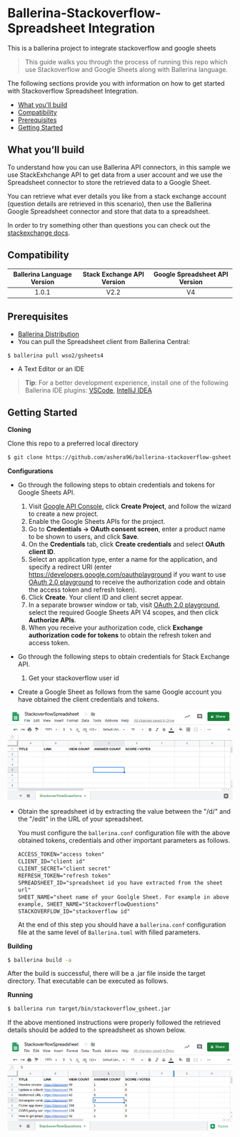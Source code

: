 # Ballerina-Stackoverflow-Spreadsheet Integration

This is a ballerina project to integrate stackoverflow and google sheets

> This guide walks you through the process of running this repo which use Stackoverflow and Google Sheets along with Ballerina language.

The following sections provide you with information on how to get started with Stackoverflow Spreadsheet Integration.
- [What you'll build](#what-youll-build)
- [Compatibility](#compatibility)
- [Prerequisites](#prerequisites)
- [Getting Started](#getting-started)

## What you’ll build

To understand how you can use Ballerina API connectors, in this sample we use StackExhchange API to get data from a user account and we use the Spreadsheet connector to store the retrieved data to a Google Sheet.

You can retrieve what ever details you like from a stack exchange account (question details are retrieved in this scenario), then use the Ballerina Google Spreadsheet connector and store that data to a spreadsheet.

In order to try something other than questions you can check out the [stackexchange docs](https://api.stackexchange.com/docs/).

## Compatibility

| Ballerina Language Version  | Stack Exchange API Version | Google Spreadsheet API Version |
|:---------------------------:|:------------------------------:|:------------------------------:|
|  1.0.1                     |   V2.2                           |   V4                           |

## Prerequisites
 
- [Ballerina Distribution](https://ballerina.io/learn/getting-started/)
- You can pull the Spreadsheet client from Ballerina Central:
```ballerina
$ ballerina pull wso2/gsheets4
```
- A Text Editor or an IDE 
> **Tip**: For a better development experience, install one of the following Ballerina IDE plugins: [VSCode](https://marketplace.visualstudio.com/items?itemName=ballerina.ballerina), [IntelliJ IDEA](https://plugins.jetbrains.com/plugin/9520-ballerina)

## Getting Started

**Cloning**

Clone this repo to a preferred local directory

```bash
$ git clone https://github.com/ashera96/ballerina-stackoverflow-gsheet.git
```

**Configurations**
- Go through the following steps to obtain credentials and tokens for Google Sheets API.
    1. Visit [Google API Console](https://console.developers.google.com), click **Create Project**, and follow the wizard 
    to create a new project.
    2. Enable the Google Sheets APIs for the project.
    3. Go to **Credentials -> OAuth consent screen**, enter a product name to be shown to users, and click **Save**.
    4. On the **Credentials** tab, click **Create credentials** and select **OAuth client ID**. 
    5. Select an application type, enter a name for the application, and specify a redirect URI 
    (enter https://developers.google.com/oauthplayground if you want to use 
    [OAuth 2.0 playground](https://developers.google.com/oauthplayground) to receive the authorization code and obtain the 
    access token and refresh token). 
    6. Click **Create**. Your client ID and client secret appear. 
    7. In a separate browser window or tab, visit [OAuth 2.0 playground](https://developers.google.com/oauthplayground), 
    select the required Google Sheets API V4 scopes, and then click **Authorize APIs**.
    8. When you receive your authorization code, click **Exchange authorization code for tokens** to obtain the refresh 
    token and access token. 


- Go through the following steps to obtain credentials for Stack Exchange API.
    1. Get your stackoverflow user id      

- Create a Google Sheet as follows from the same Google account you have obtained the client credentials and tokens.

![Image of the created spreadsheet](./spreadsheet1.png?raw=true "Optional Title")


- Obtain the spreadsheet id by extracting the value between the "/d/" and the "/edit" in the URL of your spreadsheet.

  You must configure the `ballerina.conf` configuration file with the above obtained tokens, credentials and 
  other important parameters as follows.
  ```
  ACCESS_TOKEN="access token"
  CLIENT_ID="client id"
  CLIENT_SECRET="client secret"
  REFRESH_TOKEN="refresh token"
  SPREADSHEET_ID="spreadsheet id you have extracted from the sheet url"
  SHEET_NAME="sheet name of your Goolgle Sheet. For example in above example, SHEET_NAME="StackoverflowQuestions"
  STACKOVERFLOW_ID="stackoverflow id"
  ```

  At the end of this step you should have a `ballerina.conf` configuration file at the same level of `Ballerina.toml` with filled parameters.



**Building**

```bash
$ ballerina build -a
```

After the build is successful, there will be a .jar file inside the target directory. That executable can be executed 
as follows.

**Running**

```bash
$ ballerina run target/bin/stackoverflow_gsheet.jar
```

If the above mentioned instructions were properly followed the retrieved details should be added to the spreadsheet as shown below.

![Image of the spreadsheet with the retrieved data](./spreadsheet2.png?raw=true "Optional Title")
